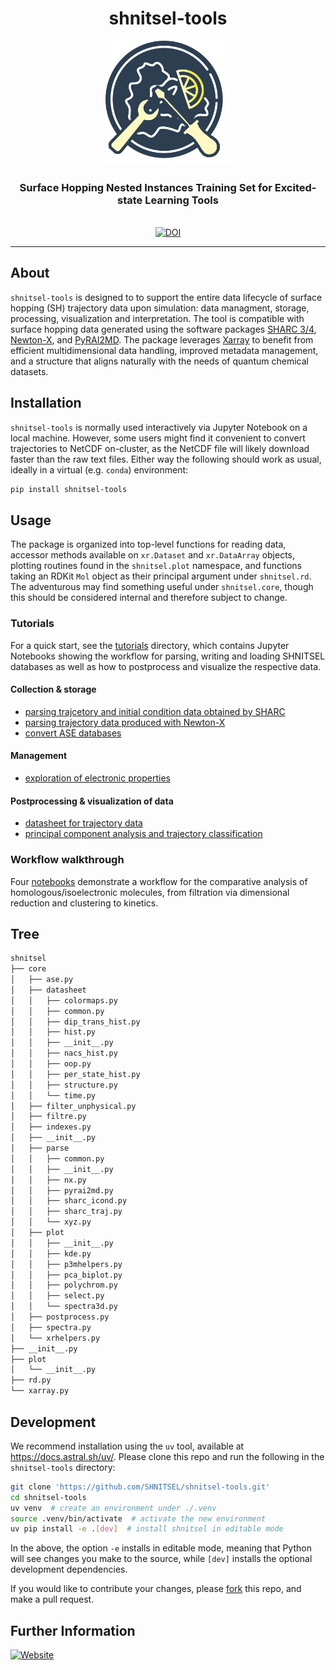 <div align="center">
  <h1>shnitsel-tools</h1>
  <img src="https://raw.githubusercontent.com/SHNITSEL/shnitsel-tools/main/logo_shnitsel_tools.png" alt="SHNITSEL-TOOLS Logo" width="200px">
  <h3>Surface Hopping Nested Instances Training Set for Excited-state Learning Tools</h3>
  <br>
  <a href="https://shnitsel.github.io/">
    <img src="https://img.shields.io/badge/Website-shnitsel.github.io-yellow.svg" alt="DOI">
  </a>
</div>

--------------------

## About

`shnitsel-tools` is designed to to support the entire data lifecycle of surface hopping (SH) trajectory data upon simulation: data managment, storage, processing, visualization and interpretation. 
The tool is compatible with surface hopping data generated using the software packages [SHARC 3/4](https://sharc-md.org/), [Newton-X](https://newtonx.org/), and [PyRAI2MD](https://github.com/lopez-lab/PyRAI2MD).
The package leverages [Xarray](https://xarray.dev/) to benefit from efficient multidimensional data handling, improved metadata management, and a structure that aligns naturally with the needs of quantum chemical datasets.

## Installation

`shnitsel-tools` is normally used interactively via Jupyter Notebook on a local machine.
However, some users might find it convenient to convert trajectories to NetCDF
on-cluster, as the NetCDF file will likely download faster than the raw text files.
Either way the following should work as usual, ideally in a virtual (e.g. `conda`) environment:
  
  ```bash
  pip install shnitsel-tools
  ```

## Usage

The package is organized into top-level functions for reading data,
accessor methods available on `xr.Dataset` and `xr.DataArray` objects, plotting routines found in the `shnitsel.plot` namespace,
and functions taking an RDKit `Mol` object as their principal argument under `shnitsel.rd`.
The adventurous may find something useful under `shnitsel.core`, though this should be considered internal and therefore subject to change.

### Tutorials
For a quick start, see the [tutorials](https://github.com/SHNITSEL/shnitsel-tools/blob/main/tutorials) directory,
which contains Jupyter Notebooks showing the workflow for parsing, writing and loading SHNITSEL databases as well as how to postprocess and visualize the respective data.

#### Collection & storage
- [parsing trajcetory and initial condition data obtained by SHARC](https://github.com/SHNITSEL/shnitsel-tools/blob/main/tutorials/0_1_sharc2hdf5.ipynb)
- [parsing trajectory data produced with Newton-X](https://github.com/SHNITSEL/shnitsel-tools/blob/main/tutorials/0_2_nx2hdf5.ipynb)
- [convert ASE databases](https://github.com/SHNITSEL/shnitsel-tools/blob/main/tutorials/0_4_ase2hdf5.ipynb)
#### Management
- [exploration of electronic properties](https://github.com/SHNITSEL/shnitsel-tools/blob/main/tutorials/2_2_PS_explore.ipynb)
#### Postprocessing & visualization of data
- [datasheet for trajectory data](https://github.com/SHNITSEL/shnitsel-tools/blob/main/tutorials/3_1_datasheet.ipynb)
- [principal component analysis and trajectory classification](https://github.com/SHNITSEL/shnitsel-tools/blob/main/tutorials/1_1_GS_PCA.ipynb)

### Workflow walkthrough
Four [notebooks](https://github.com/SHNITSEL/shnitsel-tools/tree/main/tutorials/walkthrough) demonstrate a workflow for the comparative
analysis of homologous/isoelectronic molecules, from filtration via dimensional reduction and clustering to kinetics.

## Tree

```bash
shnitsel
├── core
│   ├── ase.py
│   ├── datasheet
│   │   ├── colormaps.py
│   │   ├── common.py
│   │   ├── dip_trans_hist.py
│   │   ├── hist.py
│   │   ├── __init__.py
│   │   ├── nacs_hist.py
│   │   ├── oop.py
│   │   ├── per_state_hist.py
│   │   ├── structure.py
│   │   └── time.py
│   ├── filter_unphysical.py
│   ├── filtre.py
│   ├── indexes.py
│   ├── __init__.py
│   ├── parse
│   │   ├── common.py
│   │   ├── __init__.py
│   │   ├── nx.py
│   │   ├── pyrai2md.py
│   │   ├── sharc_icond.py
│   │   ├── sharc_traj.py
│   │   └── xyz.py
│   ├── plot
│   │   ├── __init__.py
│   │   ├── kde.py
│   │   ├── p3mhelpers.py
│   │   ├── pca_biplot.py
│   │   ├── polychrom.py
│   │   ├── select.py
│   │   └── spectra3d.py
│   ├── postprocess.py
│   ├── spectra.py
│   └── xrhelpers.py
├── __init__.py
├── plot
│   └── __init__.py
├── rd.py
└── xarray.py
```

## Development
  
  We recommend installation using the `uv` tool, available at https://docs.astral.sh/uv/.
  Please clone this repo and run the following in the `shnitsel-tools` directory:

  ```bash
  git clone 'https://github.com/SHNITSEL/shnitsel-tools.git'
  cd shnitsel-tools
  uv venv  # create an environment under ./.venv
  source .venv/bin/activate  # activate the new environment
  uv pip install -e .[dev]  # install shnitsel in editable mode
  ```

  In the above, the option `-e` installs in editable mode, meaning that Python will see changes you make
  to the source, while `[dev]` installs the optional development dependencies.  

  If you would like to contribute your changes,
  please [fork](https://github.com/SHNITSEL/shnitsel-tools/fork) this repo,
  and make a pull request.

## Further Information

[![Website](https://img.shields.io/badge/Website-shnitsel.github.io-yellow.svg)](https://shnitsel.github.io/)


